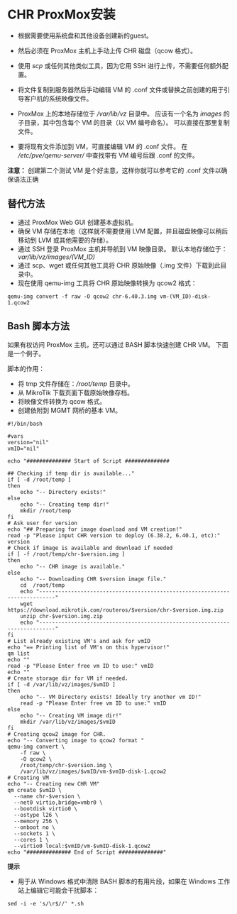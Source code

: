 # CHR ProxMox安装

- 根据需要使用系统盘和其他设备创建新的guest。

- 然后必须在 ProxMox 主机上手动上传 CHR 磁盘（qcow 格式）。

- 使用 _scp_ 或任何其他类似工具，因为它用 SSH 进行上传，不需要任何额外配置。

- 将文件复制到服务器然后手动编辑 VM 的 .conf 文件或替换之前创建的用于引导客户机的系统映像文件。

- ProxMox 上的本地存储位于 _/var/lib/vz_ 目录中。 应该有一个名为 _images_ 的子目录，其中包含每个 VM 的目录（以 VM 编号命名）。 可以直接在那里复制文件。

- 要将现有文件添加到 VM，可直接编辑 VM 的 .conf 文件。 在 _/etc/pve/qemu-server/_ 中查找带有 VM 编号后跟 .conf 的文件。

**注意：** 创建第二个测试 VM 是个好主意，这样你就可以参考它的 .conf 文件以确保语法正确

## 替代方法

- 通过 ProxMox Web GUI 创建基本虚拟机。
- 确保 VM 存储在本地（这样就不需要使用 LVM 配置，并且磁盘映像可以稍后移动到 LVM 或其他需要的存储）。
- 通过 SSH 登录 ProxMox 主机并导航到 VM 映像目录。 默认本地存储位于：_var/lib/vz/images/(VM\_ID)_
- 通过 scp、wget 或任何其他工具将 CHR 原始映像（.img 文件）下载到此目录中。
- 现在使用 qemu-img 工具将 CHR 原始映像转换为 qcow2 格式：

`qemu-img convert -f raw -O qcow2 chr-6.40.3.img vm-(VM_ID)-disk-1.qcow2`

## Bash 脚本方法

如果有权访问 ProxMox 主机，还可以通过 BASH 脚本快速创建 CHR VM。 下面是一个例子。

脚本的作用：

- 将 tmp 文件存储在：_/root/temp_ 目录中。
- 从 MikroTik 下载页面下载原始映像存档。
- 将映像文件转换为 qcow 格式。
- 创建依附到 MGMT 网桥的基本 VM。

```shell
#!/bin/bash

#vars
version="nil"
vmID="nil"

echo "############## Start of Script ##############

## Checking if temp dir is available..."
if [ -d /root/temp ] 
then
    echo "-- Directory exists!"
else
    echo "-- Creating temp dir!"
    mkdir /root/temp
fi
# Ask user for version
echo "## Preparing for image download and VM creation!"
read -p "Please input CHR version to deploy (6.38.2, 6.40.1, etc):" version
# Check if image is available and download if needed
if [ -f /root/temp/chr-$version.img ] 
then
    echo "-- CHR image is available."
else
    echo "-- Downloading CHR $version image file."
    cd  /root/temp
    echo "---------------------------------------------------------------------------"
    wget https://download.mikrotik.com/routeros/$version/chr-$version.img.zip
    unzip chr-$version.img.zip
    echo "---------------------------------------------------------------------------"
fi
# List already existing VM's and ask for vmID
echo "== Printing list of VM's on this hypervisor!"
qm list
echo ""
read -p "Please Enter free vm ID to use:" vmID
echo ""
# Create storage dir for VM if needed.
if [ -d /var/lib/vz/images/$vmID ] 
then
    echo "-- VM Directory exists! Ideally try another vm ID!"
    read -p "Please Enter free vm ID to use:" vmID
else
    echo "-- Creating VM image dir!"
    mkdir /var/lib/vz/images/$vmID
fi
# Creating qcow2 image for CHR.
echo "-- Converting image to qcow2 format "
qemu-img convert \
    -f raw \
    -O qcow2 \
    /root/temp/chr-$version.img \
    /var/lib/vz/images/$vmID/vm-$vmID-disk-1.qcow2
# Creating VM
echo "-- Creating new CHR VM"
qm create $vmID \
  --name chr-$version \
  --net0 virtio,bridge=vmbr0 \
  --bootdisk virtio0 \
  --ostype l26 \
  --memory 256 \
  --onboot no \
  --sockets 1 \
  --cores 1 \
  --virtio0 local:$vmID/vm-$vmID-disk-1.qcow2
echo "############## End of Script ##############"

```

**提示**

- 用于从 Windows 格式中清除 BASH 脚本的有用片段，如果在 Windows 工作站上编辑它可能会干扰脚本：

```shell
sed -i -e 's/\r$//' *.sh
```
